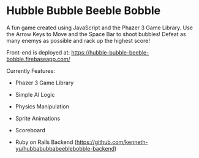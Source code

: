 # Hubble Bubble Beeble Bobble

A fun game created using JavaScript and the Phazer 3 Game Library. Use the Arrow Keys to Move and the Space Bar to shoot bubbles! Defeat as many enemys as possible and rack up the highest score!

Front-end is deployed at: https://hubble-bubble-beeble-bobble.firebaseapp.com/

Currently Features:

* Phazer 3 Game Library 

* Simple AI Logic 

* Physics Manipulation

* Sprite Animations

* Scoreboard

* Ruby on Rails Backend (https://github.com/kenneth-yu/hubbabubbabeeblebobble-backend)



